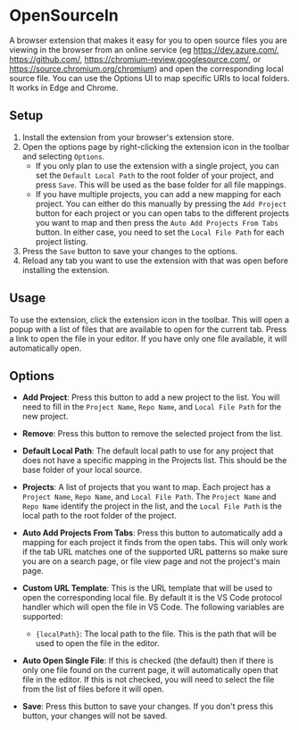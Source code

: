 # OpenSourceIn

A browser extension that makes it easy for you to open source files you are viewing in the browser from an online service (eg https://dev.azure.com/, https://github.com/, https://chromium-review.googlesource.com/, or https://source.chromium.org/chromium) and open the corresponding local source file.
You can use the Options UI to map specific URIs to local folders.
It works in Edge and Chrome.

## Setup

1. Install the extension from your browser's extension store.
2. Open the options page by right-clicking the extension icon in the toolbar and selecting `Options`.
   - If you only plan to use the extension with a single project, you can set the `Default Local Path` to the root folder of your project, and press `Save`. This will be used as the base folder for all file mappings.
   - If you have multiple projects, you can add a new mapping for each project. You can either do this manually by pressing the `Add Project` button for each project or you can open tabs to the different projects you want to map and then press the `Auto Add Projects From Tabs` button. In either case, you need to set the `Local File Path` for each project listing.
3. Press the `Save` button to save your changes to the options.
4. Reload any tab you want to use the extension with that was open before installing the extension.

## Usage

To use the extension, click the extension icon in the toolbar. This will open a popup with a list of files that are available to open for the current tab. Press a link to open the file in your editor. If you have only one file available, it will automatically open.

## Options
- **Add Project**: Press this button to add a new project to the list. You will need to fill in the `Project Name`, `Repo Name`, and `Local File Path` for the new project.
- **Remove**: Press this button to remove the selected project from the list.
- **Default Local Path**: The default local path to use for any project that does not have a specific mapping in the Projects list. This should be the base folder of your local source.
- **Projects**: A list of projects that you want to map. Each project has a `Project Name`, `Repo Name`, and `Local File Path`. The `Project Name` and `Repo Name` identify the project in the list, and the `Local File Path` is the local path to the root folder of the project.
- **Auto Add Projects From Tabs**: Press this button to automatically add a mapping for each project it finds from the open tabs. This will only work if the tab URL matches one of the supported URL patterns so make sure you are on a search page, or file view page and not the project's main page.
- **Custom URL Template**: This is the URL template that will be used to open the corresponding local file. By default it is the VS Code protocol handler which will open the file in VS Code. The following variables are supported:
    - `{localPath}`: The local path to the file. This is the path that will be used to open the file in the editor.

- **Auto Open Single File**: If this is checked (the default) then if there is only one file found on the current page, it will automatically open that file in the editor. If this is not checked, you will need to select the file from the list of files before it will open.
- **Save**: Press this button to save your changes. If you don't press this button, your changes will not be saved.